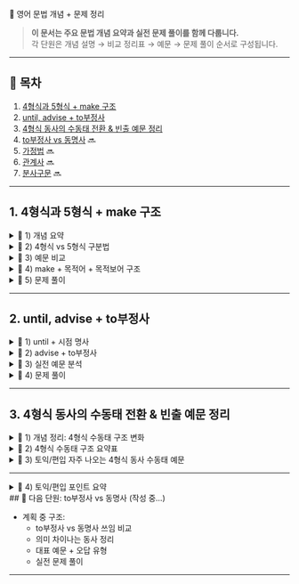  📘 영어 문법 개념 + 문제 정리

> **이 문서는 주요 문법 개념 요약과 실전 문제 풀이를 함께 다룹니다.**  
> 각 단원은 개념 설명 → 비교 정리표 → 예문 → 문제 풀이 순서로 구성됩니다.

---

## 📑 목차

1. [4형식과 5형식 + make 구조](#1-4형식과-5형식--make-구조)
2. [until, advise + to부정사](#2-until-advise--to부정사)
3. [4형식 동사의 수동태 전환 & 빈출 예문 정리](#3-4형식-동사의-수동태-전환--빈출-예문-정리)
4. [to부정사 vs 동명사](#4-to부정사-vs-동명사) 🔜
5. [가정법](#5-가정법) 🔜
6. [관계사](#6-관계사) 🔜
7. [분사구문](#7-분사구문) 🔜

---

## 1. 4형식과 5형식 + make 구조

<details>
<summary>📌 1) 개념 요약</summary>

### ✅ 4형식과 5형식 구조

| 형식    | 구조                             | 목적어 수 | 목적보어 종류              | 설명 및 예시                                   |
|---------|--------------------------------|----------|--------------------------|----------------------------------------------|
| **4형식** | S + V + 간접목적어 + 직접목적어   | 2개       | 없음                     | 예: I gave **her** **a book**. |
| **5형식** | S + V + 목적어 + 목적보어         | 2개       | 동사원형, 형용사, 명사 등 | 예: She made **me** **happy**. |

</details>

<details>
<summary>📌 2) 4형식 vs 5형식 구분법</summary>

| 특징 | 4형식 | 5형식 |
|------|-------|--------|
| 동사 뒤 형용사/동사원형 오는가? | ❌ 없음 | ✅ 가능 |
| 목적어가 사람 + 뒤에 명사(사물) | ✅ | ❌ |
| 목적어 뒤에 감정/상태 설명 | ❌ | ✅ |

</details>

<details>
<summary>📌 3) 예문 비교</summary>

| 문장 | 형식 | 설명 |
|------|------|------|
| I gave **her** **a book**. | 4형식 | 간접/직접 목적어 |
| She made **me** **happy**. | 5형식 | 목적보어 형용사 |
| They elected **him** **president**. | 5형식 | 목적보어 명사 |

</details>

<details>
<summary>📌 4) make + 목적어 + 목적보어 구조</summary>

### 1️⃣ make + 사람 + **동사원형** (행동 유도)

- 예:  
  - She made me **cry**.  
  - The teacher made us **stay** late.

### 2️⃣ make + 사람 + **형용사** (상태 설명)

- 예:  
  - That news made me **happy**.  
  - You made me **proud**.

> ✅ **팁**  
> - 감정/상태 → 형용사  
> - 행동 → 동사원형 (to 없이)

</details>

<details>
<summary>📌 5) 문제 풀이</summary>

**문제:**  
If you don't stop making that noise,  
you'll make your grandmother ______.  
① to complain ② complaining ③ complain ④ complaint

**정답:** ③ complain  
**해설:**  
- 사역동사 make는 **목적어 + 동사원형** 구조를 취함.  
- 목적어 'your grandmother' 뒤에 동사원형 **complain**이 와야 함.

</details>

---

## 2. until, advise + to부정사

<details>
<summary>📌 1) until + 시점 명사</summary>

| 전치사 | 뜻 | 뒤에 올 수 있는 명사 |
|--------|-----|--------------------|
| until | ~까지 (지속) | **시점명사** |
| by | ~까지 (완료) | 기한 명사 |
| during | ~동안 (중간 사건) | 기간명사 |
| for | ~동안 (지속) | 숫자 기간 |

**올바른 예시:**  
- until **the summer** ✅  
- until **2025** ✅  
- until **the weather** ❌ (시점 아님)

</details>

<details>
<summary>📌 2) advise + to부정사</summary>

- **advise + 사람 + to + 동사원형**  
  → "~에게 ~하라고 조언하다"

**예시:**  
- Arsov Consulting **advised us to wait** until the summer.

**비슷한 구조의 동사들:**  

| 동사 | 구조 | 예문 |
|------|------|------|
| advise | advise + 사람 + to V | She advised me to rest. |
| tell | tell + 사람 + to V | He told us to go. |
| ask | ask + 사람 + to V | I asked her to help. |

</details>

<details>
<summary>📌 3) 실전 예문 분석</summary>

> Arsov Consulting advised us to wait until the summer to ship the new line of sweaters.

🔍 문장 구조 분석:  
- **주어**: Arsov Consulting  
- **동사**: advised  
- **목적어**: us  
- **to부정사**: to wait  
- **until + 명사**: until the summer  
- **목적**: to ship the new line of sweaters

👉 해석: Arsov Consulting은 여름까지 기다렸다가 새 스웨터 라인을 배송하라고 우리에게 조언했다.

</details>

<details>
<summary>📌 4) 문제 풀이</summary>

**문제:**  
Arsov Consulting advised us to wait until the  
_______ to ship the new line of sweaters.  
(A) summer  
(B) year  
(C) hours  
(D) weather

**정답:** (A) summer ✅

**해설:**  
- **until + 시점 명사** 구조에서 적절한 명사는 **summer**  
- year도 가능할 수 있으나 문맥상 구체적인 시점인 여름이 더 자연스러움  
- **hours, weather**는 시점이 아니므로 불가  

📌 참고: until 뒤에는 **기간이 아닌 시점**을 나타내는 명사만 가능  
(예: until the meeting, until Monday, until the evening 등)

</details>

---

## 3. 4형식 동사의 수동태 전환 & 빈출 예문 정리

<details>
<summary>📌 1) 개념 정리: 4형식 수동태 구조 변화</summary>

**능동태 (4형식):**  
S + V + IO(간접목적어) + DO(직접목적어)  
예) She gave me a book.

**수동태 전환 시:**  
- 간접목적어(IO)를 주어로 올 때:  
  I was given a book.  
- 직접목적어(DO)를 주어로 올 때:  
  A book was given to me.

> 동사 뒤에 “남은 목적어”가 와도 문법적으로 옳음.  
> 이는 4형식 수동태 전환의 자연스러운 구조임.

</details>

<details>
<summary>📌 2) 4형식 수동태 구조 요약표</summary>

| 능동태 예문               | 수동태 (간접목적어 주어)     | 수동태 (직접목적어 주어)           |
|--------------------------|------------------------------|-----------------------------------|
| She gave **me** a book.  | I was given **a book**.       | A book was given **to me**.        |
| They sent **us** a letter.| We were sent **a letter**.    | A letter was sent **to us**.       |
| He showed **me** a photo.| I was shown **a photo**.      | A photo was shown **to me**.       |

</details>

<details>
<summary>📌 3) 토익/편입 자주 나오는 4형식 동사 수동태 예문</summary>

### 1. give (주다) ★★★  
- 능동: The manager gave her a promotion.  
- 수동1: She was given a promotion.  
- 수동2: A promotion was given to her.

---

### 2. send (보내다) ★★★  
- 능동: The company sent the client an invoice.  
- 수동1: The client was sent an invoice.  
- 수동2: An invoice was sent to the client.

---

### 3. offer (제공하다, 제안하다) ★★★  
- 능동: They offered us a discount.  
- 수동1: We were offered a discount.  
- 수동2: A discount was offered to us.

---

### 4. show (보여주다) ★★☆  
- 능동: She showed him the new layout.  
- 수동1: He was shown the new layout.  
- 수동2: The new layout was shown to him.

---

### 5. tell (말하다) ★★☆  
- 능동: The director told me the schedule.  
- 수동1: I was told the schedule.  
- 수동2: The schedule was told to me.

---

### 6. teach (가르치다) ★★☆  
- 능동: He taught the students English.  
- 수동1: The students were taught English.  
- 수동2: English was taught to the students.

---

### 7. award (수여하다) ★★☆  
- 능동: The committee awarded her a certificate.  
- 수동1: She was awarded a certificate.  
- 수동2: A certificate was

---

### 8. **grant** (허가하다, 부여하다) ★★☆
- 능동: The government granted him a visa.  
- 수동1: He was granted a visa.  
- 수동2: A visa was granted to him.

</details>

---

<details>
<summary>📌 4) 토익/편입 포인트 요약</summary>

- ✅ **4형식 → 수동태 전환 시**, 목적어 중 하나가 주어로 올라감
- ✅ 동사 뒤에 남는 목적어는 문법적으로 맞는 구성
- ✅ **to/for 전치사**: 간접목적어가 뒤로 갈 때 필요 (예: to me, for you)
- ✅ **offer / award / grant**: 토익 업무문서, 공지문, 수상내용 자주 출제
- ✅ 수동태 문장은 **Part 5 문법 / Part 7 독해 모두 출제 포인트**
---
</details >
## 🚧 다음 단원: to부정사 vs 동명사 (작성 중…)

- 계획 중 구조:
  - to부정사 vs 동명사 쓰임 비교
  - 의미 차이나는 동사 정리
  - 대표 예문 + 오답 유형
  - 실전 문제 풀이

---
